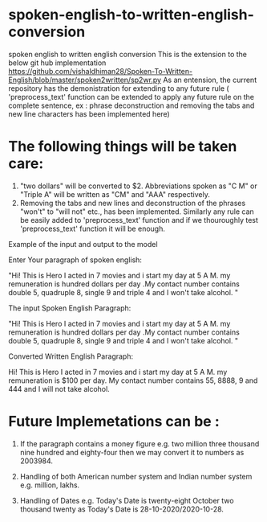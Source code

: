 # spoken-english-to-written-english-conversion
spoken english to written english conversion 
This is the extension to the below git hub implementation  
https://github.com/vishaldhiman28/Spoken-To-Written-English/blob/master/spoken2written/sp2wr.py  As an entension, the current repository has the demonistration for extending to any future rule (  'preprocess_text' function can be extended to apply any future rule on the complete sentence, ex : phrase deconstruction and removing the tabs and new line characters has been implemented here)

# The following things will be taken care:

1) "two dollars" will be converted to $2. Abbreviations spoken as "C M" or "Triple A" will be written as "CM" and "AAA" respectively. 
2) Removing the tabs and new lines and deconstruction of the phrases "won't" to "will not" etc., has been implemented. Similarly any rule can be easily added to 'preprocess_text' function and if we thouroughly test 'preprocess_text' function it will be enough.

Example of the input and output to the model 
  

Enter Your paragraph of spoken english:

"Hi! This is Hero I acted in 7 movies and i start my day at 5 A M. my remuneration is hundred dollars per day .My contact number contains double 5, quadruple 8, single 9 and triple 4 and I won't             take alcohol. "

The input Spoken English Paragraph: 

"Hi! This is Hero I acted in 7 movies and i start my day at 5 A M. my remuneration is hundred dollars per day .My contact number contains double 5, quadruple 8, single 9 and triple 4 and I won't             take alcohol. "

Converted Written English Paragraph: 
  
  Hi! This is Hero I acted in 7 movies and i start my day at 5 A M. my remuneration is $100 per day. My contact number contains 55, 8888, 9 and 444 and I will not take alcohol.
  
# Future Implemetations can be :

1) If the paragraph contains a money figure e.g. two million three thousand nine hundred and eighty-four then we may convert it to numbers as 2003984.

2) Handling of both American number system and Indian number system e.g. million, lakhs.

3) Handling of Dates e.g. Today's Date is twenty-eight October two thousand twenty as Today's Date is 28-10-2020/2020-10-28.
